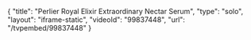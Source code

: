 {
    "title": "Perlier Royal Elixir Extraordinary Nectar Serum",
    "type": "solo",
    "layout": "iframe-static",
    "videoId": "99837448",
    "url": "\/tvpembed\/99837448"
}